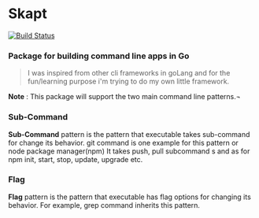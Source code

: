 # Skapt                                                                                                                                                                                                                                                                                      
  [![Build Status](https://travis-ci.org/hoenirvili/Skapt.svg)](https://travis-ci.org/hoenirvili/Skapt)                                                                                               
                                                                                                                                                                                                
### Package for building command line apps in Go

> I was inspired from other cli frameworks in goLang and for the fun/learning purpose i'm trying to do my own little framework.                                                                       

**Note** : This package will support the two main command line patterns.¬                                                                                                                                 
### Sub-Command                                                                                                                                                                                      
**Sub-Command** pattern is the pattern that executable takes sub-command for change its behavior. git command is one example for this pattern or node package manager(npm) It takes push, pull subcommand  s and as for npm init, start, stop, update, upgrade etc.                                                                                                                                            
### Flag                                                                                                                                                                                             
**Flag** pattern is the pattern that executable has flag options for changing its behavior. For example, grep command inherits this pattern. 
